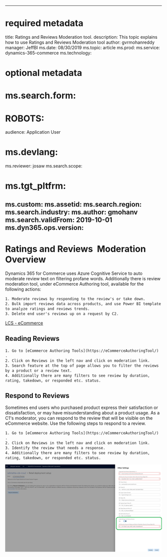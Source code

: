 

---
# required metadata

 

title: Ratings and Reviews Moderation tool. 
description: This topic explains how to use Ratings and Reviews Moderation tool 
author:  gvrmohanreddy 
manager: JeffBl
ms.date: 08/30/2019
ms.topic: article
ms.prod: 
ms.service: dynamics-365-commerce
ms.technology: 

 

# optional metadata

 

# ms.search.form: 
# ROBOTS: 
audience: Application User
# ms.devlang: 
ms.reviewer: josaw
ms.search.scope: 
# ms.tgt_pltfrm: 
ms.custom: 
ms.assetid: 
ms.search.region: 
ms.search.industry: 
ms.author: gmohanv
ms.search.validFrom: 2019-10-01
ms.dyn365.ops.version: 
---

# Ratings and Reviews  Moderation Overview

Dynamics 365 for Commerce uses Azure Cognitive Service to auto moderate review text on filtering profane words.  Additionally there is review moderation tool, under eCommerce Authoring tool, available for the following actions:

  
	1. Moderate reviews by responding to the review's or take down. 
	2. Bulk import reviews data across products, and use Power BI template to analyze ratings and reviews trends.
	3. Delete end user's reviews up on a request by C2. 

 [LCS - eCommerce ](https://docs.microsoft.com/en-us/dynamics365/)


  
## Reading Reviews 
  
	1. Go to [eCommerce Authoring Tools](https://eCommerceAuthoringTool/) . 
	2. Click on Reviews in the left nav and click on moderation link. 
	3. Search feature at the top of page allows you to filter the reviews by a product or a review text.
	4. Additionally there are many filters to see review by duration, rating, takedown, or responded etc. status. 

## Respond to Reviews 
Sometimes end users who purchased product express their satisfaction or dissatisfaction, or may have misunderstanding about a product usage. As a C1's moderator, you can respond to the review that will be visible on the eCommerce website.  Use the following steps to respond to a review. 

	1. Go to [eCommerce Authoring Tools](https://eCommerceAuthoringTool/) . 
	2. Click on Reviews in the left nav and click on moderation link. 
	3. Identify the review that needs a response.
	4. Additionally there are many filters to see review by duration, rating, takedown, or responded etc. status. 



![Enabling Ratings and Reviews service](media/LCS_RnR_Preference.png) 


